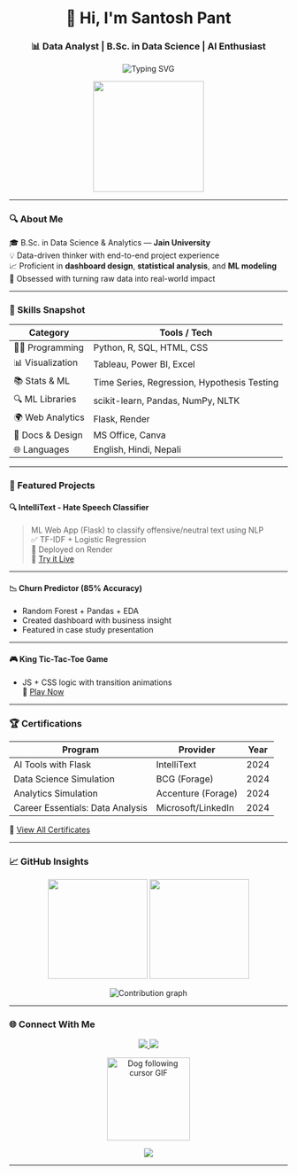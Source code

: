 <!-- GitHub Profile README - Santosh Pant -->

<h1 align="center">👋 Hi, I'm Santosh Pant</h1>
<h3 align="center">📊 Data Analyst | B.Sc. in Data Science | AI Enthusiast</h3>

<!-- Typing SVG -->
<p align="center">
  <img src="https://readme-typing-svg.demolab.com?font=Fira+Code&size=20&pause=1000&color=00FFAB&center=true&vCenter=true&width=750&lines=Turning+Data+into+Decisions;Building+Dashboards+%26+Forecasting+Models;Passionate+about+Analytics+%26+ML+Deployment" alt="Typing SVG" />
</p>

<!-- Tech Dino animation -->
<p align="center">
  <img src="https://raw.githubusercontent.com/rodrigograca31/rodrigograca31/master/dino.gif" width="200" />
</p>

---

### 🔍 About Me

🎓 B.Sc. in Data Science & Analytics — **Jain University**  
💡 Data-driven thinker with end-to-end project experience  
📈 Proficient in **dashboard design**, **statistical analysis**, and **ML modeling**  
🧠 Obsessed with turning raw data into real-world impact  

---

### 🧠 Skills Snapshot

| Category             | Tools / Tech |
|----------------------|--------------|
| 👨‍💻 Programming        | Python, R, SQL, HTML, CSS |
| 📊 Visualization       | Tableau, Power BI, Excel |
| 📚 Stats & ML         | Time Series, Regression, Hypothesis Testing |
| 🔍 ML Libraries        | scikit-learn, Pandas, NumPy, NLTK |
| 🌍 Web Analytics      | Flask, Render |
| 📄 Docs & Design     | MS Office, Canva |
| 🌐 Languages         | English, Hindi, Nepali |

---

### 💼 Featured Projects

#### 🔍 IntelliText - Hate Speech Classifier
> ML Web App (Flask) to classify offensive/neutral text using NLP  
✅ TF-IDF + Logistic Regression  
🚀 Deployed on Render  
🔗 [Try it Live](https://hate-speech-detector2.onrender.com/)

---

#### 📉 Churn Predictor (85% Accuracy)
- Random Forest + Pandas + EDA
- Created dashboard with business insight
- Featured in case study presentation

---

#### 🎮 King Tic-Tac-Toe Game
- JS + CSS logic with transition animations  
🔗 [Play Now](https://tic-tac-t.onrender.com/)

---

### 🏆 Certifications

| Program                                   | Provider             | Year     |
|------------------------------------------|----------------------|----------|
| AI Tools with Flask                      | IntelliText          | 2024     |
| Data Science Simulation                  | BCG (Forage)         | 2024     |
| Analytics Simulation                     | Accenture (Forage)   | 2024     |
| Career Essentials: Data Analysis         | Microsoft/LinkedIn   | 2024     |

📂 [View All Certificates](https://drive.google.com/drive/folders/1d8J0vDlub7FHhYdeihpZiqYTQa7HO8YZ?usp=sharing)

---

### 📈 GitHub Insights

<p align="center">
  <img src="https://github-readme-stats.vercel.app/api?username=SantoshP24&show_icons=true&theme=tokyonight&hide_border=true" height="180"/>
  <img src="https://github-readme-stats.vercel.app/api/top-langs/?username=SantoshP24&layout=compact&theme=tokyonight&hide_border=true" height="180"/>
</p>

<!-- Sparkline-style contribution chart -->
<p align="center">
  <img src="https://github-contribution-stats.vercel.app/api/?username=SantoshP24" alt="Contribution graph" />
</p>

---

### 🌐 Connect With Me

<p align="center">
  <a href="https://www.linkedin.com/in/santosh-pant-60077a2b9/">
    <img src="https://img.shields.io/badge/LinkedIn-blue?style=for-the-badge&logo=linkedin" />
  </a>
  <a href="mailto:Spant9999@gmail.com">
    <img src="https://img.shields.io/badge/Email-D14836?style=for-the-badge&logo=gmail&logoColor=white" />
  </a>
</p>

<!-- Dog that follows cursor (via Giphy preview trick for README) -->
<p align="center">
  <img src="https://media.giphy.com/media/Lq0h93752f6J9tijrh/giphy.gif" width="150" alt="Dog following cursor GIF" />
</p>

<!-- Profile View Counter -->
<p align="center">
  <img src="https://komarev.com/ghpvc/?username=SantoshPant&label=Profile+Views&color=0e75b6&style=flat" />
</p>

---

